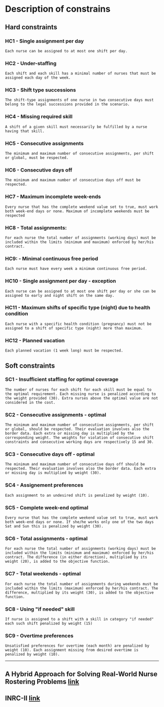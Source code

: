 # Description of constrains 
## Hard constraints
### HC1 - Single assignment per day	
    Each nurse can be assigned to at most one shift per day.
### HC2 - Under-staffing	
	Each shift and each skill has a minimal number of nurses that must be assigned each day of the week.
### HC3 - Shift type successions	
	The shift-type assignments of one nurse in two consecutive days must belong to the legal successions provided in the scenario. 
### HC4 - Missing required skill
	A shift of a given skill must necessarily be fulfilled by a nurse having that skill.
### HC5 - Consecutive assignments
	The minimum and maximum number of consecutive assignments, per shift or global, must be respected.
### HC6 - Consecutive days off
	The minimum and maximum number of consecutive days off must be respected.
### HC7 - Maximum incomplete week-ends
	Every nurse that has the complete weekend value set to true, must work both week-end days or none. Maximum of incomplete weekends must be respected
### HC8 - Total assignments: 
	For each nurse the total number of assignments (working days) must be included within the limits (minimum and maximum) enforced by her/his contract.
### HC9: - Minimal continuous free period
	Each nurse must have every week a minimum continuous free period.
### HC10 - Single assignment per day - exception	
    Each nurse can be assigned to at most one shift per day or she can be assigned to early and night shift on the same day.
<!-- ### HC11 - Missing required skill - exception
	A shift of a given skill must necessarily be fulfilled by a nurse having that skill or by a nurse that can be assigned to this shift with this skill "if needed". -->
### HC11 - Maximum shifts of specific type (night) due to health condition
	Each nurse with a specific health condition (pregnancy) must not be assigned to a shift of specific type (night) more than maximum.
### HC12 - Planned vacation
	Each planned vacation (1 week long) must be respected.

## Soft constraints
### SC1 - Insufficient staffing for optimal coverage
	The number of nurses for each shift for each skill must be equal to the optimal requirement. Each missing nurse is penalized according to the weight provided (30). Extra nurses above the optimal value are not considered in the cost.
### SC2 - Consecutive assignments - optimal
	The minimum and maximum number of consecutive assignments, per shift or global, should be respected. Their evaluation involves also the border data. Each extra or missing day is multiplied by the corresponding weight. The weights for violation of consecutive shift constraints and consecutive working days are respectively 15 and 30.
### SC3 - Consecutive days off - optimal
	The minimum and maximum number of consecutive days off should be respected. Their evaluation involves also the border data. Each extra or missing day is multiplied by weight (30).
### SC4 - Assignement preferences
	Each assignment to an undesired shift is penalized by weight (10).
### SC5 - Complete week-end optimal
	Every nurse that has the complete weekend value set to true, must work both week-end days or none. If she/he works only one of the two days Sat and Sun this is penalized by weight (30). 
### SC6 - Total assignments - optimal 
	For each nurse the total number of assignments (working days) must be included within the limits (minimum and maximum) enforced by her/his contract. The difference (in either direction), multiplied by its weight (20), is added to the objective function.
### SC7 - Total weekends - optimal 
	For each nurse the total number of assignments during weekends must be included within the limits (maximum) enforced by her/his contract. The difference, multiplied by its weight (30), is added to the objective function.
### SC8 - Using "if needed" skill
	If nurse is assigned to a shift with a skill in category "if needed" each such shift penalized by weight (15)
### SC9 - Overtime preferences
	Unsatisfied preferences for overtime (each month) are penalized by weight (10). Each assignment missing from desired overtime is penalized by weight (10).
------------------------------------------------------------------------------------------------------------------------------------------------

## A Hybrid Approach for Solving Real-World Nurse Rostering Problems [link](https://link.springer.com/chapter/10.1007/978-3-642-23786-7_9)
## INRC-II [link](https://mobiz.vives.be/inrc2/wp-content/uploads/2014/10/INRC2.pdf)
